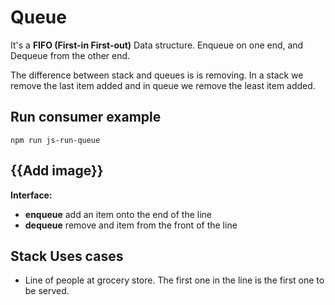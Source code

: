 # Queue

It's a **FIFO (First-in First-out)** Data structure. Enqueue on one end, and Dequeue from the other end.

The difference between stack and queues is is removing. In a stack we remove the last item added and in queue we remove the least item added. 


## Run consumer example

``
npm run js-run-queue
``

## {{Add image}}

**Interface:**
- **enqueue** add an item onto the end of the line
- **dequeue** remove and item from the front of the line

## Stack Uses cases

- Line of people at grocery store. The first one in the line is the first one to be served.
  
